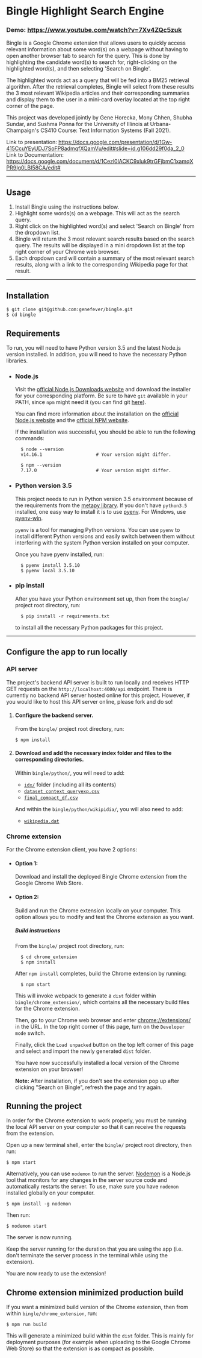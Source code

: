 # Bingle Highlight Search Engine

### Demo: https://www.youtube.com/watch?v=7Xv4ZQc5zuk

Bingle is a Google Chrome extension that allows users to quickly access relevant information about some word(s) on a webpage without having to open another browser tab to search for the query. This is done by highlighting the candidate word(s) to search for, right-clicking on the highlighted word(s), and then selecting 'Search on Bingle'.

The highlighted words act as a query that will be fed into a BM25 retrieval algorithm. After the retrieval completes, Bingle will select from these results the 3 most relevant Wikipedia articles and their corresponding summaries and display them to the user in a mini-card overlay located at the top right corner of the page.

This project was developed jointly by Gene Horecka, Mony Chhen, Shubha Sundar, and Sushma Ponna for the University of Illinois at Urbana-Champaign's CS410 Course: Text Information Systems (Fall 2021).

Link to presentation: https://docs.google.com/presentation/d/1Gw-415CcuYEyUDJ7SoFP8admqfXQamVu/edit#slide=id.g106dd29f0da_2_0
Link to Documentation: https://docs.google.com/document/d/1Cezl0lACKC9xluk9trGFjbmC1xamqXPR9Ig0LBI58CA/edit#

---

## Usage

1. Install Bingle using the instructions below.
2. Highlight some words(s) on a webpage. This will act as the search query.
3. Right click on the highlighted word(s) and select 'Search on Bingle' from the dropdown list.
4. Bingle will return the 3 most relevant search results based on the search query. The results will be displayed in a mini dropdown list at the top right corner of your Chrome web browser.
5. Each dropdown card will contain a summary of the most relevant search results, along with a link to the corresponding Wikipedia page for that result.

---

## Installation

    $ git clone git@github.com:genefever/bingle.git
    $ cd bingle

## Requirements

To run, you will need to have Python version 3.5 and the latest Node.js version installed. In addition, you will need to have the necessary Python libraries.

- ### Node.js

  Visit the [official Node.js Downloads website](https://nodejs.org/en/download/) and download the installer for your corresponding platform. Be sure to have `git` available in your PATH, since `npm` might need it (you can find git [here](https://git-scm.com/)).

  You can find more information about the installation on the [official Node.js website](https://nodejs.org/) and the [official NPM website](https://npmjs.org/).

  If the installation was successful, you should be able to run the following commands:

        $ node --version
        v14.16.1                    # Your version might differ.

        $ npm --version
        7.17.0                      # Your version might differ.

- ### Python version 3.5

  This project needs to run in Python version 3.5 environment because of the requirements from the [metapy library](https://github.com/meta-toolkit/metapy). If you don't have `python3.5` installed, one easy way to install it is to use [pyenv](https://github.com/pyenv/pyenv). For Windows, use [pyenv-win](https://github.com/pyenv/pyenv-installer).

  `pyenv` is a tool for managing Python versions. You can use `pyenv` to install different Python versions and easily switch between them without interfering with the system Python version installed on your computer.

  Once you have pyenv installed, run:

        $ pyenv install 3.5.10
        $ pyenv local 3.5.10

- ### pip install

  After you have your Python environment set up, then from the `bingle/` project root directory, run:

        $ pip install -r requirements.txt

  to install all the necessary Python packages for this project.

---

## Configure the app to run locally

### API server

The project's backend API server is built to run locally and receives HTTP GET requests on the `http://localhost:4000/api` endpoint. There is currently no backend API server hosted online for this project. However, if you would like to host this API server online, please fork and do so!

1.  #### Configure the backend server.

    From the `bingle/` project root directory, run:

        $ npm install

2.  #### Download and add the necessary index folder and files to the corresponding directories.

    Within `bingle/python/`, you will need to add:

    - [`idx/`](https://drive.google.com/drive/folders/1LxOiHrWWlzrxMpOgy5QrllapuGNqYWYy?usp=sharing) folder (including all its contents)
    - [`dataset_context_queryexp.csv`](https://drive.google.com/file/d/1C1tvDEjY1RySpI-fSYxwLltKs9m2LQ5t/view?usp=sharing)
    - [`final_compact_df.csv`](https://drive.google.com/file/d/1nWawg9RCxungWdR6_JdqmTwfC4xoju-p/view?usp=sharing)

    And within the `bingle/python/wikipidia/`, you will also need to add:

    - [`wikipedia.dat`](https://drive.google.com/file/d/1GxQFsFEWKTvtRqqV8TObkmJ4cixf23lN/view?usp=sharing)

### Chrome extension

For the Chrome extension client, you have 2 options:

- #### Option 1:
  Download and install the deployed Bingle Chrome extension from the Google Chrome Web Store.
- #### Option 2:

  Build and run the Chrome extension locally on your computer. This option allows you to modify and test the Chrome extension as you want.

  ##### Build instructions

  From the `bingle/` project root
  directory, run:

        $ cd chrome_extension
        $ npm install

  After `npm install` completes, build the Chrome extension by running:

        $ npm start

  This will invoke webpack to generate a `dist` folder within `bingle/chrome_extension/`, which contains all the necessary build files for the Chrome extension.

  Then, go to your Chrome web browser and enter [chrome://extensions/](chrome://extensions/) in the URL. In the top right corner of this page, turn on the `Developer mode` switch.

  Finally, click the `Load unpacked` button on the top left corner of this page and select and import the newly generated `dist` folder.

  You have now successfully installed a local version of the Chrome extension on your browser!

  <b>Note:</b> After installation, if you don't see the extension pop up after clicking "Search on Bingle", refresh the page and try again.

## Running the project

In order for the Chrome extension to work properly, you must be running the local API server on your computer so that it can receive the requests from the extension.

Open up a new terminal shell, enter the `bingle/` project root directory, then run:

    $ npm start

Alternatively, you can use `nodemon` to run the server. [Nodemon](https://www.npmjs.com/package/nodemon) is a Node.js tool that monitors for any changes in the server source code and automatically restarts the server. To use, make sure you have `nodemon` installed globally on your computer.

    $ npm install -g nodemon

Then run:

    $ nodemon start

The server is now running.

Keep the server running for the duration that you are using the app (i.e. don't terminate the server process in the terminal while using the extension).

You are now ready to use the extension!

## Chrome extension minimized production build

If you want a minimized build version of the Chrome extension, then from within `bingle/chrome_extension`, run:

    $ npm run build

This will generate a minimized build within the `dist` folder. This is mainly for deployment purposes (for example when uploading to the Google Chrome Web Store) so that the extension is as compact as possible.
